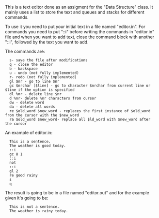 This is a text editor done as an assigment for
the "Data Structure" class. It mainly uses a list
to store the text and queues and stacks for different
commands. 

To use it you need to put your initial text in a file
named "editor.in". For commands you need to put "::i"
before writing the commands in "editor.in" file and 
when you want to add text, close the command block with another "::i", followed
by the text you want to add.

The commands are:

      s- save the file after modifications
      q - close the editor
      b - backspace
      u - undo (not fully implemented)
      r- redo (not fully implemented)
      gl $nr - go to line $nr
      gc $nrchar [$line] - go to character $nrchar from current line or $line if the option is specified
      dl %nr - delete line $nr
      d %nr- delete %nr characters from cursor
      dw - delete word
      da - delete all words
      re $old_word $new_word - replaces the first instance of $old_word from the cursor with the $new_word
      ra $old_word $new_word- replace all $ld_word with $new_word after the cursor

An example of editor.in:

      This is a sentence.
      The weather is good today.
      ::i
      gc 8 1
      ::i
      not 
      ::i
      gl 2
      re good rainy
      s
      q
      

The result is going to be in a file named "editor.out" and for the example given it's going to be:

      This is not a sentence.
      The weather is rainy today.
      
